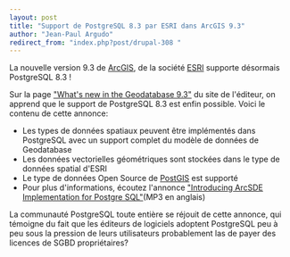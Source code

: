 ```yaml
---
layout: post
title: "Support de PostgreSQL 8.3 par ESRI dans ArcGIS 9.3"
author: "Jean-Paul Argudo"
redirect_from: "index.php?post/drupal-308 "
---
```





<!--more-->


<p>La nouvelle version 9.3 de <a href="http://www.esri.com/software/arcgis/index.html">ArcGIS</a>, de la société <a href="http://www.esri.com/">ESRI</a> supporte désormais PostgreSQL 8.3 !</p>

<p>Sur la page <a href="http://www.esri.com/software/arcgis/geodatabase/about/whats-new.html">"What's new in the Geodatabase 9.3"</a> du site de l'éditeur, on apprend que le support de PostgreSQL 8.3 est enfin possible. Voici le contenu de cette annonce:

</p>

<ul>

<li>Les types de données spatiaux peuvent être implémentés dans PostgreSQL avec un support complet du modèle de données de Geodatabase

</li>

<li>Les données vectorielles géométriques sont stockées dans le type de données spatial d'ESRI

</li>

<li>Le type de données Open Source de <a href="http://www.postgis.org/">PostGIS</a> est supporté

</li>

<li>Pour plus d'informations, écoutez l'annonce <a href="http://www.esri.com/news/podcasts/audio/instructional/introducingarcsdeimplementationforpostgresql.mp3">"Introducing ArcSDE Implementation for Postgre SQL"</a>(MP3 en anglais)

</li>

</ul>

<p>La communauté PostgreSQL toute entière se réjouit de cette annonce, qui témoigne du fait que les éditeurs de logiciels adoptent PostgreSQL peu à peu sous la pression de leurs utilisateurs probablement las de payer des licences de SGBD propriétaires?</p>